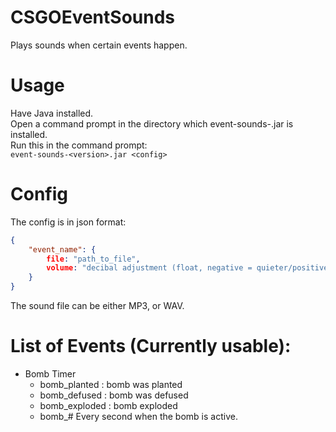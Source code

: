 # CSGOEventSounds
Plays sounds when certain events happen.


# Usage

Have Java installed.  
Open a command prompt in the directory which event-sounds-<version>.jar is installed.  
Run this in the command prompt:  
```event-sounds-<version>.jar <config>```


# Config

The config is in json format:
```json
{
	"event_name": {
		file: "path_to_file",
		volume: "decibal adjustment (float, negative = quieter/positive =louder)"
	}
}
````
The sound file can be either MP3, or WAV.

# List of Events (Currently usable):
- Bomb Timer
  - bomb_planted : bomb was planted
  - bomb_defused : bomb was defused
  - bomb_exploded : bomb exploded
  - bomb_# Every second when the bomb is active.
